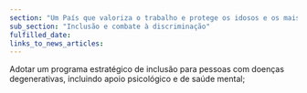 ```yaml
---
section: "Um País que valoriza o trabalho e protege os idosos e os mais vulneráveis"
sub_section: "Inclusão e combate à discriminação"
fulfilled_date:
links_to_news_articles:
---
```


Adotar um programa estratégico de inclusão para pessoas com doenças degenerativas, incluindo apoio psicológico e de saúde mental;